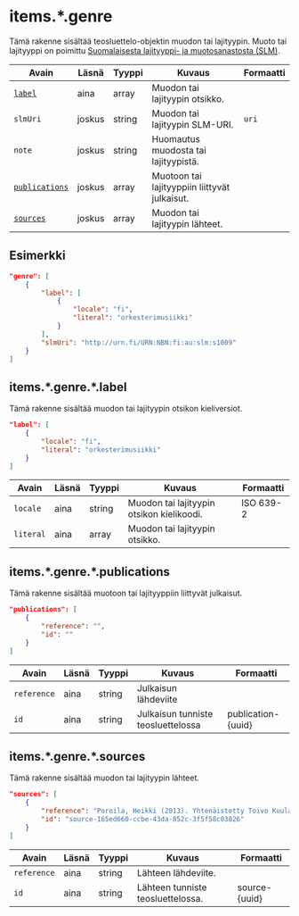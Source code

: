 # items.\*.genre

Tämä rakenne sisältää teosluettelo-objektin muodon tai lajityypin. Muoto tai lajityyppi on poimittu [Suomalaisesta lajityyppi- ja muotosanastosta (SLM)](https://finto.fi/slm/fi/).

| Avain | Läsnä | Tyyppi | Kuvaus | Formaatti |
| --- | --- | --- | --- | --- |
| [`label`](#itemsgenrelabel) | aina | array | Muodon tai lajityypin otsikko. |  |
| `slmUri` | joskus | string | Muodon tai lajityypin SLM-URI. | `uri` |
| `note` | joskus | string | Huomautus muodosta tai lajityypistä. | |
| [`publications`](#itemsgenrepublications) | joskus | array | Muotoon tai lajityyppiin liittyvät julkaisut. | |
| [`sources`](#itemsgenresources) | joskus | array | Muodon tai lajityypin lähteet. | |

## Esimerkki

```JSON
"genre": [
    {
        "label": [
            {
                "locale": "fi",
                "literal": "orkesterimusiikki"
            }
        ],
        "slmUri": "http://urn.fi/URN:NBN:fi:au:slm:s1009"
    }
]
```

## items.\*.genre.\*.label

Tämä rakenne sisältää muodon tai lajityypin otsikon kieliversiot.

```JSON
"label": [
    {
        "locale": "fi",
        "literal": "orkesterimusiikki"
    }
]
```

| Avain | Läsnä | Tyyppi | Kuvaus | Formaatti |
| --- | --- | --- | --- | --- |
| `locale` | aina | string | Muodon tai lajityypin otsikon kielikoodi. | ISO 639-2 |
| `literal` | aina | array | Muodon tai lajityypin otsikko. | |

## items.\*.genre.\*.publications

Tämä rakenne sisältää muotoon tai lajityyppiin liittyvät julkaisut.

```JSON
"publications": [
    {
        "reference": "",
        "id": ""
    }
]
```

| Avain | Läsnä | Tyyppi | Kuvaus | Formaatti |
| --- | --- | --- | --- | --- |
| `reference` | aina | string | Julkaisun lähdeviite | |
| `id` | aina | string | Julkaisun tunniste teosluettelossa | publication-{uuid} |

## items.\*.genre.\*.sources

Tämä rakenne sisältää muodon tai lajityypin lähteet.

```JSON
"sources": [
    {
        "reference": "Poroila, Heikki (2013). Yhtenäistetty Toivo Kuula. Teosten yhtenäistettyjen nimekkeiden ohjeluettelo. Helsinki, Suomen musiikkikirjastoyhdistys. Suomen musiikkikirjastoyhdistyksen julkaisusarja, 154. Toinen laitos, verkkoversio 1.0. ISBN 978-952-5363-53-1.",
        "id": "source-165ed660-ccbe-43da-852c-3f5f58c03826"
    }
]
```

| Avain | Läsnä | Tyyppi | Kuvaus | Formaatti |
| --- | --- | --- | --- | --- |
| `reference` | aina | string | Lähteen lähdeviite. | |
| `id` | aina | string | Lähteen tunniste teosluettelossa. | source-{uuid} |